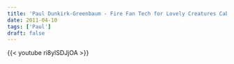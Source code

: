 ```yaml
---
title: 'Paul Dunkirk-Greenbaum - Fire Fan Tech for Lovely Creatures Cabaret '
date: 2011-04-10
tags: ['Paul']
draft: false
---
```

{{< youtube ri8ylSDJjOA >}}
